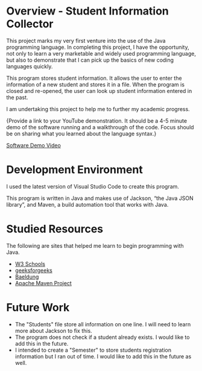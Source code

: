 # Overview - Student Information Collector

This project marks my very first venture into the use of the Java programming language. In completing this project, I have the opportunity, not only to learn a very marketable and widely used programming language, but also to demonstrate that I can pick up the basics of new coding languages quickly.

This program stores student information. It allows the user to enter the information of a new student and stores it in a file. When the program is closed and re-opened, the user can look up student information entered in the past.

I am undertaking this project to help me to further my academic progress.

{Provide a link to your YouTube demonstration.  It should be a 4-5 minute demo of the software running and a walkthrough of the code.  Focus should be on sharing what you learned about the language syntax.}

[Software Demo Video](http://youtube.link.goes.here)

# Development Environment

I used the latest version of Visual Studio Code to create this program.

This program is written in Java and makes use of Jackson, “the Java JSON library”, and Maven, a build automation tool that works with Java.

# Studied Resources

The following are sites that helped me learn to begin programming with Java.
* [W3 Schools](https://www.w3schools.com/java/default.asp)
* [geeksforgeeks](https://www.geeksforgeeks.org/how-to-print-colored-text-in-java-console/)
* [Baeldung](https://www.baeldung.com/java-serialization-approaches)
* [Apache Maven Project](https://maven.apache.org/guides/getting-started/maven-in-five-minutes.html)

# Future Work

* The "Students" file store all information on one line. I will need to learn more about Jackson to fix this.
* The program does not check if a student already exists. I would like to add this in the future.
* I intended to create a "Semester" to store students registration information but I ran out of time. I would like to add this in the future as well.